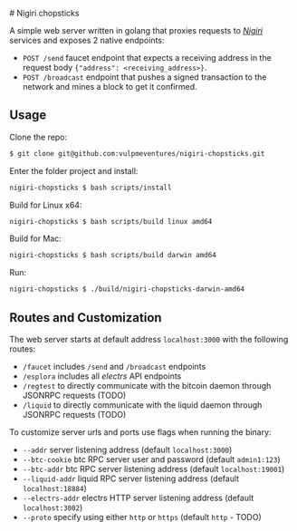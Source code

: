 # Nigiri chopsticks

A simple web server written in golang that proxies requests to [*Nigiri*](https://github.com/vulpemventures/nigiri.git) services and exposes 2 native endpoints:

* `POST /send` faucet endpoint that expects a receiving address in the request body `{"address": <receiving_address>}`.
* `POST /broadcast` endpoint that pushes a signed transaction to the network and mines a block to get it confirmed.

## Usage

Clone the repo:

```bash
$ git clone git@github.com:vulpmeventures/nigiri-chopsticks.git
```

Enter the folder project and install:

```bash
nigiri-chopsticks $ bash scripts/install
```

Build for Linux x64:

```bash
nigiri-chopsticks $ bash scripts/build linux amd64
```

Build for Mac:

```bash
nigiri-chopsticks $ bash scripts/build darwin amd64
```

Run:

```bash
nigiri-chopsticks $ ./build/nigiri-chopsticks-darwin-amd64
```

## Routes and Customization

The web server starts at default address `localhost:3000` with the following routes:

* `/faucet` includes `/send` and `/broadcast` endpoints
* `/esplora` includes all *electrs* API endpoints
* `/regtest` to directly communicate with the bitcoin daemon through JSONRPC requests (TODO)
* `/liquid` to directly communicate with the liquid daemon through JSONRPC requests (TODO)

To customize server urls and ports use flags when running the binary:

* `--addr` server listening address (default `localhost:3000`)
* `--btc-cookie` btc RPC server user and password (default `admin1:123`)
* `--btc-addr` btc RPC server listening address (default `localhost:19001`)
* `--liquid-addr` liquid RPC server listening address (default `localhost:18884`)
* `--electrs-addr` electrs HTTP server listening address (default `localhost:3002`)
* `--proto` specify using either `http` or `https` (default `http` - TODO)
